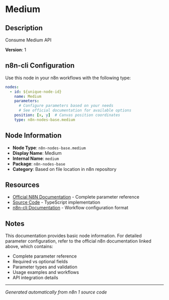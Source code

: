 # Medium

## Description

Consume Medium API

**Version**: 1

## n8n-cli Configuration

Use this node in your n8n workflows with the following type:

```yaml
nodes:
  - id: ${unique-node-id}
    name: Medium
    parameters:
      # Configure parameters based on your needs
      # See official documentation for available options
    position: [x, y]  # Canvas position coordinates
    type: n8n-nodes-base.medium
```

## Node Information

- **Node Type**: `n8n-nodes-base.medium`
- **Display Name**: Medium
- **Internal Name**: `medium`
- **Package**: `n8n-nodes-base`
- **Category**: Based on file location in n8n repository

## Resources

- [Official N8N Documentation](https://docs.n8n.io/integrations/builtin/app-nodes/n8n-nodes-base.medium/) - Complete parameter reference
- [Source Code](https://github.com/n8n-io/n8n/blob/master/packages/nodes-base/nodes/Medium/Medium.node.ts) - TypeScript implementation
- [n8n-cli Documentation](https://github.com/edenreich/n8n-cli) - Workflow configuration format

## Notes

This documentation provides basic node information. For detailed parameter configuration, 
refer to the official n8n documentation linked above, which contains:

- Complete parameter reference
- Required vs optional fields
- Parameter types and validation
- Usage examples and workflows
- API integration details

---
*Generated automatically from n8n 1 source code*
